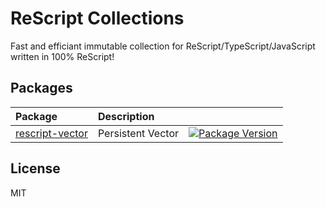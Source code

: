 # ReScript Collections

Fast and efficiant immutable collection for ReScript/TypeScript/JavaScript written in 100% ReScript!

## Packages

| Package                            | Description                      |     |
| :--------------------------------- | :------------------------------- | --- |
| [rescript-vector](packages/vector) | Persistent Vector                | [![Package Version](https://img.shields.io/npm/v/rescript-vector)](https://www.npmjs.com/package/rescript-vector) |

## License

MIT
